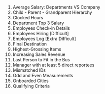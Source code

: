 1. Average Salary: Departments VS Company
2. Child - Parent - Grandparent Hierarchy
3. Clocked Hours
4. Department Top 3 Salary
5. Employees Check-in Details
6. Employees Hiring [Difficult]
7. Employees Log [Extra Difficult]
8. Final Destination
9. Highest-Grossing Items
10.  Increasing Sales Revenue
11. Last Person to Fit in the Bus
12. Manager with at least 5 direct reportees
13. Mismatched IDs
14. Odd and Even Measurements
15. Onboarded Cities
16. Qualifying Criteria
